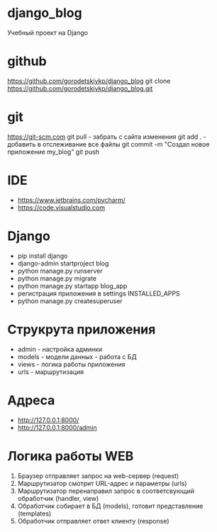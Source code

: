 # django_blog
Учебный проект на Django

# github
https://github.com/gorodetskiykp/django_blog
git clone https://github.com/gorodetskiykp/django_blog.git

# git
https://git-scm.com
git pull - забрать с сайта изменения
git add . - добавить в отслеживание все файлы
git commit -m "Создал новое приложение my_blog"
git push

# IDE
- https://www.jetbrains.com/pycharm/
- https://code.visualstudio.com

# Django
- pip install django
- django-admin startproject blog
- python manage.py runserver
- python manage.py migrate
- python manage.py startapp blog_app
- регистрация приложения в settings INSTALLED_APPS
- python manage.py createsuperuser

# Струкрута приложения
- admin - настройка админки
- models - модели данных - работа с БД
- views - логика работы приложения
- urls - маршрутизация

# Адреса
- http://127.0.0.1:8000/
- http://127.0.0.1:8000/admin

# Логика работы WEB
1. Браузер отправляет запрос на web-сервер (request)
2. Маршрутизатор смотрит URL-адрес и параметры (urls)
3. Маршрутизатор перенаправил запрос в соответсвующий обработчик (handler, view)
4. Обработчик собирает в БД (models), готовит представление (templates)
5. Обработчик отправляет ответ клиенту (response)
